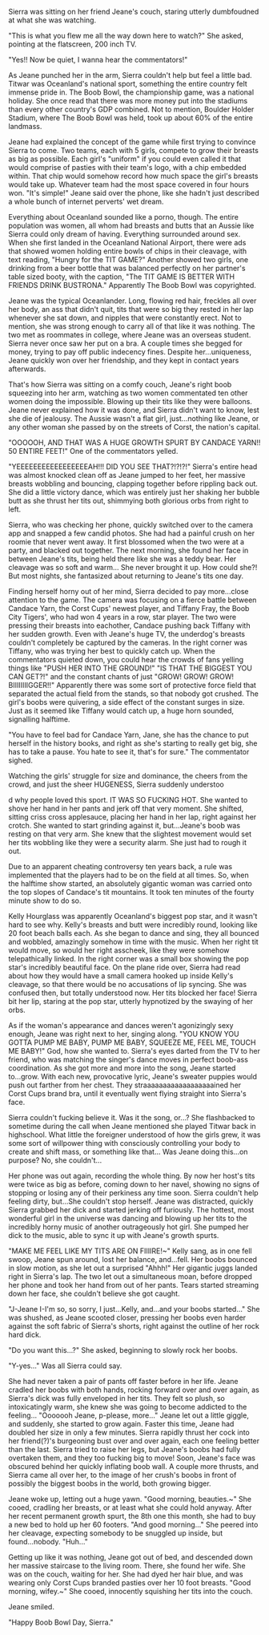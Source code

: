 Sierra was sitting on her friend Jeane's couch, staring utterly dumbfoudned at what she was watching. 



"This is what you flew me all the way down here to watch?" She asked, pointing at the flatscreen, 200 inch TV.



"Yes!! Now be quiet, I wanna hear the commentators!"



As Jeane punched her in the arm, Sierra couldn't help but feel a little bad. Titwar was Oceanland's national sport, something the entire country felt immense pride in. The Boob Bowl, the championship game, was a national holiday. She once read that there was more money put into the stadiums than every other country's GDP combined. Not to mention, Boulder Holder Stadium, where The Boob Bowl was held, took up about 60% of the entire landmass.



Jeane had explained the concept of the game while first trying to convince Sierra to come. Two teams, each with 5 girls, compete to grow their breasts as big as possible. Each girl's "uniform" if you could even called it that would comprise of pasties with their team's logo, with a chip embedded within. That chip would somehow record how much space the girl's breasts would take up. Whatever team had the most space covered in four hours won. "It's simple!" Jeane said over the phone, like she hadn't just described a whole bunch of internet perverts' wet dream. 



Everything about Oceanland sounded like a porno, though. The entire population was women, all whom had breasts and butts that an Aussie like Sierra could only dream of having. Everything surrounded around sex. When she first landed in the Oceanland National Airport, there were ads that showed women holding entire bowls of chips in their cleavage, with text reading, "Hungry for the TIT GAME?" Another showed two girls, one drinking from a beer bottle that was balanced perfectly on her partner's table sized booty, with the caption, "The TIT GAME IS BETTER WITH FRIENDS DRINK BUSTRONA." Apparently The Boob Bowl was copyrighted.



Jeane was the typical Oceanlander. Long, flowing red hair, freckles all over her body, an ass that didn't quit, tits that were so big they rested in her lap whenever she sat down, and nipples that were constantly erect. Not to mention, she was strong enough to carry all of that like it was nothing. The two met as roommates in college, where Jeane was an overseas student. Sierra never once saw her put on a bra. A couple times she begged for money, trying to pay off public indecency fines. Despite her...uniqueness, Jeane quickly won over her friendship, and they kept in contact years afterwards.



That's how Sierra was sitting on a comfy couch, Jeane's right boob squeezing into her arm, watching as two women commentated ten other women doing the impossible. Blowing up their tits like they were balloons. Jeane never explained how it was done, and Sierra didn't want to know, lest she die of jealousy. The Aussie wasn't a flat girl, just...nothing like Jeane, or any other woman she passed by on the streets of Corst, the nation's capital. 



"OOOOOH, AND THAT WAS A HUGE GROWTH SPURT BY CANDACE YARN!! 50 ENTIRE FEET!" One of the commentators yelled. 



"YEEEEEEEEEEEEEEEEEAH!!! DID YOU SEE THAT?!?!?!" Sierra's entire head was almost knocked clean off as Jeane jumped to her feet, her massive breasts wobbling and bouncing, clapping together before rippling back out. She did a little victory dance, which was entirely just her shaking her bubble butt as she thrust her tits out, shimmying both glorious orbs from right to left.



Sierra, who was checking her phone, quickly switched over to the camera app and snapped a few candid photos. She had had a painful crush on her roomie that never went away. It first blossomed when the two were at a party, and blacked out together. The next morning, she found her face in between Jeane's tits, being held there like she was a teddy bear. Her cleavage was so soft and warm... She never brought it up. How could she?! But most nights, she fantasized about returning to Jeane's tits one day. 



Finding herself horny out of her mind, Sierra decided to pay more...close attention to the game. The camera was focusing on a fierce battle between Candace Yarn, the Corst Cups' newest player, and Tiffany Fray, the Boob City Tigers', who had won 4 years in a row, star player. The two were pressing their breasts into eachother, Candace pushing back Tiffany with her sudden growth. Even with Jeane's huge TV, the underdog's breasts couldn't completely be captured by the cameras. In the right corner was Tiffany, who was trying her best to quickly catch up. When the commentators quieted down, you could hear the crowds of fans yelling things like "PUSH HER INTO THE GROUND!" "IS THAT THE BIGGEST YOU CAN GET?!" and the constant chants of just "GROW! GROW! GROW! BIIIIIIIIGGER!!" Apparently there was some sort of protective force field that separated the actual field from the stands, so that nobody got crushed. The girl's boobs were quivering, a side effect of the constant surges in size. Just as it seemed like Tiffany would catch up, a huge horn sounded, signalling halftime.



"You have to feel bad for Candace Yarn, Jane, she has the chance to put herself in the history books, and right as she's starting to really get big, she has to take a pause. You hate to see it, that's for sure." The commentator sighed.



Watching the girls' struggle for size and dominance, the cheers from the crowd, and just the sheer HUGENESS, Sierra suddenly understoo

d why people loved this sport. IT WAS SO FUCKING HOT. She wanted to shove her hand in her pants and jerk off that very moment. She shifted, sitting criss cross applesauce, placing her hand in her lap, right against her crotch. She wanted to start grinding against it, but...Jeane's boob was resting on that very arm. She knew that the slightest movement would set her tits wobbling like they were a security alarm. She just had to rough it out.



Due to an apparent cheating controversy ten years back, a rule was implemented that the players had to be on the field at all times. So, when the halftime show started, an absolutely gigantic woman was carried onto the top slopes of Candace's tit mountains. It took ten minutes of the fourty minute show to do so. 



Kelly Hourglass was apparently Oceanland's biggest pop star, and it wasn't hard to see why. Kelly's breasts and butt were incredibly round, looking like 20 foot beach balls each. As she began to dance and sing, they all bounced and wobbled, amazingly somehow in time with the music. When her right tit would move, so would her right asscheek, like they were somehow telepathically linked. In the right corner was a small box showing the pop star's incredibly beautiful face. On the plane ride over, Sierra had read about how they would have a small camera hooked up inside Kelly's cleavage, so that there would be no accusations of lip syncing. She was confused then, but totally understood now. Her tits blocked her face! Sierra bit her lip, staring at the pop star, utterly hypnotized by the swaying of her orbs. 



As if the woman's appearance and dances weren't agonizingly sexy enough, Jeane was right next to her, singing along. "YOU KNOW YOU GOTTA PUMP ME BABY, PUMP ME BABY, SQUEEZE ME, FEEL ME, TOUCH ME BABY!" God, how she wanted to. Sierra's eyes darted from the TV to her friend, who was matching the singer's dance moves in perfect boob-ass coordination. As she got more and more into the song, Jeane started to...grow. With each new, provocative lyric, Jeane's sweater puppies would push out farther from her chest. They straaaaaaaaaaaaaaaaaained her Corst Cups brand bra, until it eventually went flying straight into Sierra's face.



Sierra couldn't fucking believe it. Was it the song, or...? She flashbacked to sometime during the call when Jeane mentioned she played Titwar back in highschool. What little the foreigner understood of how the girls grew, it was some sort of willpower thing with consciously controlling your body to create and shift mass, or something like that... Was Jeane doing this...on purpose? No, she couldn't...



Her phone was out again, recording the whole thing. By now her host's tits were twice as big as before, coming down to her navel, showing no signs of stopping or losing any of their perkiness any time soon. Sierra couldn't help feeling dirty, but...She couldn't stop herself. Jeane was distracted, quickly Sierra grabbed her dick and started jerking off furiously. The hottest, most wonderful girl in the universe was dancing and blowing up her tits to the incredibly horny music of another outrageously hot girl. She pumped her dick to the music, able to sync it up with Jeane's growth spurts.



"MAKE ME FEEL LIKE MY TITS ARE ON FIIIIRE!~" Kelly sang, as in one fell swoop, Jeane spun around, lost her balance, and...fell. Her boobs bounced in slow motion, as she let out a surprised "Ahhh!" Her gigantic juggs landed right in Sierra's lap. The two let out a simultaneous moan, before dropped her phone and took her hand from out of her pants. Tears started streaming down her face, she couldn't believe she got caught.



"J-Jeane I-I'm so, so sorry, I just...Kelly, and...and your boobs started..." She was shushed, as Jeane scooted closer, pressing her boobs even harder against the soft fabric of Sierra's shorts, right against the outline of her rock hard dick.



"Do you want this...?" She asked, beginning to slowly rock her boobs.



"Y-yes..." Was all Sierra could say.



She had never taken a pair of pants off faster before in her life. Jeane cradled her boobs with both hands, rocking forward over and over again, as Sierra's dick was fully enveloped in her tits. They felt so plush, so intoxicatingly warm, she knew she was going to become addicted to the feeling... "Ooooooh Jeane, p-please, more..." Jeane let out a little giggle, and suddenly, she started to grow again. Faster this time, Jeane had doubled her size in only a few minutes. Sierra rapidly thrust her cock into her friend(?)'s burgeoning bust over and over again, each one feeling better than the last. Sierra tried to raise her legs, but Jeane's boobs had fully overtaken them, and they too fucking big to move! Soon, Jeane's face was obscured behind her quickly inflating boob wall. A couple more thrusts, and Sierra came all over her, to the image of her crush's boobs in front of possibly the biggest boobs in the world, both growing bigger.

















Jeane woke up, letting out a huge yawn. "Good morning, beauties.~" She cooed, cradling her breasts, or at least what she could hold anyway. After her recent permanent growth spurt, the 8th one this month, she had to buy a new bed to hold up her 60 footers. "And good morning..." She peered into her cleavage, expecting somebody to be snuggled up inside, but found...nobody. "Huh..."



Getting up like it was nothing, Jeane got out of bed, and descended down her massive staircase to the living room. There, she found her wife. She was on the couch, waiting for her. She had dyed her hair blue, and was wearing only Corst Cups branded pasties over her 10 foot breasts. "Good morning, wifey.~" She cooed, innocently squishing her tits into the couch.



Jeane smiled.



"Happy Boob Bowl Day, Sierra."